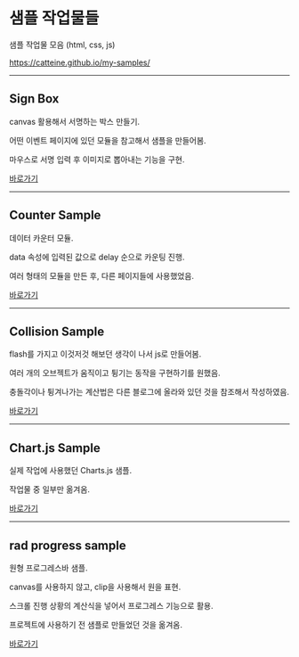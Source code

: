 # 샘플 작업물들

샘플 작업물 모음 (html, css, js)

https://catteine.github.io/my-samples/

---

## Sign Box

canvas 활용해서 서명하는 박스 만들기.

어떤 이벤트 페이지에 있던 모듈을 참고해서 샘플을 만들어봄.

마우스로 서명 입력 후 이미지로 뽑아내는 기능을 구현.

<a href="https://catteine.github.io/my-samples/sign_box/signbox.html" target="_blank">바로가기</a>

---

## Counter Sample

데이터 카운터 모듈.

data 속성에 입력된 값으로 delay 순으로 카운팅 진행.

여러 형태의 모듈을 만든 후, 다른 페이지들에 사용했었음.

<a href="https://catteine.github.io/my-samples/counter_sample/counter_samples.html" target="_blank">바로가기</a>

---

## Collision Sample

flash를 가지고 이것저것 해보던 생각이 나서 js로 만들어봄.

여러 개의 오브젝트가 움직이고 튕기는 동작을 구현하기를 원했음.

충돌각이나 튕겨나가는 계산법은 다른 블로그에 올라와 있던 것을 참조해서 작성하였음.

<a href="https://catteine.github.io/my-samples/collision_sample/collision.html" target="_blank">바로가기</a>

---

## Chart.js Sample

실제 작업에 사용했던 Charts.js 샘플.

작업물 중 일부만 옮겨옴.

<a href="https://catteine.github.io/my-samples/chartjs_sample/sample.html" target="_blank">바로가기</a>

---

## rad progress sample

원형 프로그레스바 샘플.

canvas를 사용하지 않고, clip을 사용해서 원을 표현.

스크롤 진행 상황의 계산식을 넣어서 프로그레스 기능으로 활용.

프로젝트에 사용하기 전 샘플로 만들었던 것을 옮겨옴.

<a href="https://catteine.github.io/my-samples/rad_graph_sample/sample.html" target="_blank">바로가기</a>
